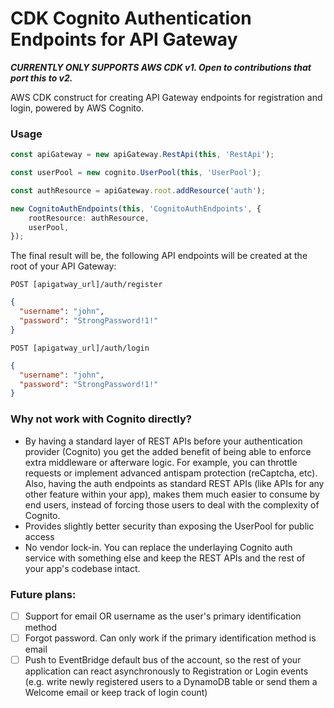 # CDK Cognito Authentication Endpoints for API Gateway

***CURRENTLY ONLY SUPPORTS AWS CDK v1. Open to contributions that port this to v2.***

AWS CDK construct for creating API Gateway endpoints for registration and login, powered by AWS Cognito.

### Usage

```typescript
const apiGateway = new apiGateway.RestApi(this, 'RestApi');

const userPool = new cognito.UserPool(this, 'UserPool');

const authResource = apiGateway.root.addResource('auth');

new CognitoAuthEndpoints(this, 'CognitoAuthEndpoints', {
    rootResource: authResource,
    userPool,
});
```

The final result will be, the following API endpoints will be created at the root of your API Gateway:

```POST [apigatway_url]/auth/register```

```json
{
  "username": "john",
  "password": "StrongPassword!1!"
}
```

```POST [apigatway_url]/auth/login```

```json
{
  "username": "john",
  "password": "StrongPassword!1!"
}
```

### Why not work with Cognito directly?

* By having a standard layer of REST APIs before your authentication provider (Cognito) you get the added benefit of
  being able to enforce extra middleware or afterware logic. For example, you can throttle requests or implement
  advanced antispam protection (reCaptcha, etc). Also, having the auth endpoints as standard REST APIs (like APIs for
  any other feature within your app), makes them much easier to consume by end users, instead of forcing those users to
  deal with the complexity of Cognito.
* Provides slightly better security than exposing the UserPool for public access
* No vendor lock-in. You can replace the underlaying Cognito auth service with something else and keep the REST APIs and
  the rest of your app's codebase intact.

### Future plans:

* [ ] Support for email OR username as the user's primary identification method
* [ ] Forgot password. Can only work if the primary identification method is email
* [ ] Push to EventBridge default bus of the account, so the rest of your application can react asynchronously to
  Registration or Login events (e.g. write newly registered users to a DynamoDB table or send them a Welcome email or
  keep track of login count)
